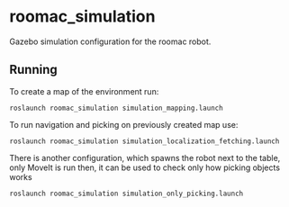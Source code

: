 # roomac_simulation

Gazebo simulation configuration for the roomac robot.

## Running

To create a map of the environment run:
```
roslaunch roomac_simulation simulation_mapping.launch
```

To run navigation and picking on previously created map use:
```
roslaunch roomac_simulation simulation_localization_fetching.launch
```

There is another configuration, which spawns the robot next to the table, only MoveIt is run then, it can be used to check only how picking objects works
```
roslaunch roomac_simulation simulation_only_picking.launch
```
